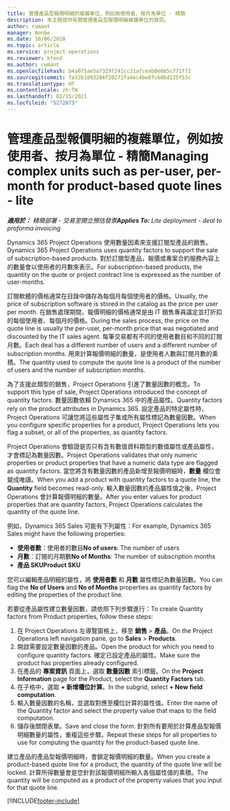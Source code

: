 ```yaml
---
title: 管理產品型報價明細的複雜單位，例如按使用者、按月為單位 - 精簡
description: 本主題提供有關管理產品型報價明細複雜單位的資訊。
author: rumant
manager: Annbe
ms.date: 10/06/2020
ms.topic: article
ms.service: project-operations
ms.reviewer: kfend
ms.author: rumant
ms.openlocfilehash: b4a075ae5a7329f241cc31afceab0e085c771f72
ms.sourcegitcommit: fa32b1893286f20271fa4ec4be8fc68bd135f53c
ms.translationtype: HT
ms.contentlocale: zh-TW
ms.lasthandoff: 02/15/2021
ms.locfileid: "5272873"
---
```

# <a name="managing-complex-units-such-as-per-user-per-month-for-product-based-quote-lines---lite"></a><span data-ttu-id="27f15-103">管理產品型報價明細的複雜單位，例如按使用者、按月為單位 - 精簡</span><span class="sxs-lookup"><span data-stu-id="27f15-103">Managing complex units such as per-user, per-month for product-based quote lines - lite</span></span>

<span data-ttu-id="27f15-104">_**適用於：** 精簡部署 - 交易至開立預估發票_</span><span class="sxs-lookup"><span data-stu-id="27f15-104">_**Applies To:** Lite deployment - deal to proforma invoicing_</span></span>

<span data-ttu-id="27f15-105">Dynamics 365 Project Operations 使用數量因素來支援訂閱型產品的銷售。</span><span class="sxs-lookup"><span data-stu-id="27f15-105">Dynamics 365 Project Operations uses quantity factors to support the sale of subscription-based products.</span></span> <span data-ttu-id="27f15-106">對於訂閱型產品，報價或專案合約服務內容上的數量會以使用者的月數來表示。</span><span class="sxs-lookup"><span data-stu-id="27f15-106">For subscription-based products, the quantity on the quote or project contract line is expressed as the number of user-months.</span></span>

<span data-ttu-id="27f15-107">訂閱軟體的價格通常在目錄中儲存為每個月每個使用者的價格。</span><span class="sxs-lookup"><span data-stu-id="27f15-107">Usually, the price of subscription software is stored in the catalog as the price per user per month.</span></span> <span data-ttu-id="27f15-108">在銷售處理期間，報價明細的價格通常是由 IT 銷售專員議定並打折扣的每個使用者、每個月的價格。</span><span class="sxs-lookup"><span data-stu-id="27f15-108">During the sales process, the price on the quote line is usually the per-user, per-month price that was negotiated and discounted by the IT sales agent.</span></span> <span data-ttu-id="27f15-109">每筆交易都有不同的使用者數目和不同的訂閱月數。</span><span class="sxs-lookup"><span data-stu-id="27f15-109">Each deal has a different number of users and a different number of subscription months.</span></span> <span data-ttu-id="27f15-110">用來計算報價明細的數量，是使用者人數與訂閱月數的乘積。</span><span class="sxs-lookup"><span data-stu-id="27f15-110">The quantity used to compute the quote line is a product of the number of users and the number of subscription months.</span></span>

<span data-ttu-id="27f15-111">為了支援此類型的銷售，Project Operations 引進了數量因數的概念。</span><span class="sxs-lookup"><span data-stu-id="27f15-111">To support this type of sale, Project Operations introduced the concept of quantity factors.</span></span> <span data-ttu-id="27f15-112">數量因數依賴 Dynamics 365 中的產品屬性。</span><span class="sxs-lookup"><span data-stu-id="27f15-112">Quantity factors rely on the product attributes in Dynamics 365.</span></span> <span data-ttu-id="27f15-113">設定產品的特定屬性時，Project Operations 可讓您將這些屬性子集或所有屬性標記為數量因數。</span><span class="sxs-lookup"><span data-stu-id="27f15-113">When you configure specific properties for a product, Project Operations lets you flag a subset, or all of the properties, as quantity factors.</span></span>

<span data-ttu-id="27f15-114">Project Operations 會驗證是否只有含有數值資料類型的數值屬性或產品屬性，才會標記為數量因數。</span><span class="sxs-lookup"><span data-stu-id="27f15-114">Project Operations validates that only numeric properties or product properties that have a numeric data type are flagged as quantity factors.</span></span> <span data-ttu-id="27f15-115">當您將含有數量因數的產品新增至報價明細時，**數量** 欄位會變成唯讀。</span><span class="sxs-lookup"><span data-stu-id="27f15-115">When you add a product with quantity factors to a quote line, the **Quantity** field becomes read-only.</span></span> <span data-ttu-id="27f15-116">輸入數量因數的產品屬性值之後，Project Operations 會計算報價明細的數量。</span><span class="sxs-lookup"><span data-stu-id="27f15-116">After you enter values for product properties that are quantity factors, Project Operations calculates the quantity of the quote line.</span></span>

<span data-ttu-id="27f15-117">例如，Dynamics 365 Sales 可能有下列屬性：</span><span class="sxs-lookup"><span data-stu-id="27f15-117">For example, Dynamics 365 Sales might have the following properties:</span></span>

- <span data-ttu-id="27f15-118">**使用者數**：使用者的數目</span><span class="sxs-lookup"><span data-stu-id="27f15-118">**No of users**: The number of users</span></span>
- <span data-ttu-id="27f15-119">**月數**：訂閱的月期數</span><span class="sxs-lookup"><span data-stu-id="27f15-119">**No of Months**: The number of subscription months</span></span>
- <span data-ttu-id="27f15-120">**產品 SKU**</span><span class="sxs-lookup"><span data-stu-id="27f15-120">**Product SKU**</span></span>

<span data-ttu-id="27f15-121">您可以編輯產品明細的屬性，將 **使用者數** 和 **月數** 屬性標記為數量因數。</span><span class="sxs-lookup"><span data-stu-id="27f15-121">You can flag the **No of Users** and **No of Months** properties as quantity factors by editing the properties of the product line.</span></span>

<span data-ttu-id="27f15-122">若要從產品屬性建立數量因數，請依照下列步驟進行：</span><span class="sxs-lookup"><span data-stu-id="27f15-122">To create Quantity factors from Product properties, follow these steps:</span></span>

1. <span data-ttu-id="27f15-123">在 Project Operations 左導覽窗格上，移至 **銷售** > **產品**。</span><span class="sxs-lookup"><span data-stu-id="27f15-123">On the Project Operations left navigation pane, go to **Sales** > **Products**.</span></span>
2. <span data-ttu-id="27f15-124">開啟需要設定數量因數的產品。</span><span class="sxs-lookup"><span data-stu-id="27f15-124">Open the product for which you need to configure quantity factors.</span></span> <span data-ttu-id="27f15-125">確定已設定產品的屬性。</span><span class="sxs-lookup"><span data-stu-id="27f15-125">Make sure the product has properties already configured.</span></span>
3. <span data-ttu-id="27f15-126">在產品的 **專案資訊** 頁面上，選取 **數量因數** 索引標籤。</span><span class="sxs-lookup"><span data-stu-id="27f15-126">On the **Project Information** page for the Product, select the **Quantity Factors** tab.</span></span>
4. <span data-ttu-id="27f15-127">在子格中，選取 **+ 新增欄位計算**。</span><span class="sxs-lookup"><span data-stu-id="27f15-127">In the subgrid, select **+ New field computation**.</span></span>
5. <span data-ttu-id="27f15-128">輸入數量因數的名稱，並選取對應至欄位計算的屬性值。</span><span class="sxs-lookup"><span data-stu-id="27f15-128">Enter the name of the Quantity factor and select the property value that maps to the field computation.</span></span>
6. <span data-ttu-id="27f15-129">儲存後關閉表單。</span><span class="sxs-lookup"><span data-stu-id="27f15-129">Save and close the form.</span></span> <span data-ttu-id="27f15-130">針對所有要用於計算產品型報價明細數量的屬性，重複這些步驟。</span><span class="sxs-lookup"><span data-stu-id="27f15-130">Repeat these steps for all properties to use for computing the quantity for the product-based quote line.</span></span>

<span data-ttu-id="27f15-131">建立產品的產品型報價明細時，會鎖定報價明細的數量。</span><span class="sxs-lookup"><span data-stu-id="27f15-131">When you create a product-based quote line for a product, the quantity of the quote line will be locked.</span></span> <span data-ttu-id="27f15-132">計算所得數量會是您針對該報價明細所輸入各個屬性值的乘積。</span><span class="sxs-lookup"><span data-stu-id="27f15-132">The quantity will be computed as a product of the property values that you input for that quote line.</span></span>


[!INCLUDE[footer-include](../../includes/footer-banner.md)]